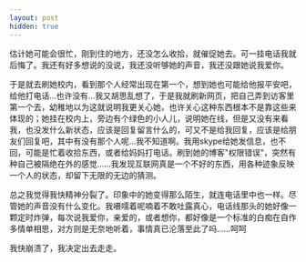 ```yaml
---
layout: post
hidden: true
---
```

估计她可能会很忙，刚到住的地方，还没怎么收拾，就催促她去。可一挂电话我就后悔了。我还有好多想说的没说，我还没听够她的声音，我还没跟她说我爱你。

于是就去刷她校内，看到那个人经常出现在第一个，想到她也可能给他报平安吧，给他打电话…也许没有…我又胡思乱想了，于是我就刷新网页，把自己弄到访客里第一个去，幼稚地以为这就说明我更关心她，也许关心这种东西根本不是靠这些来体现的；她挂在校内上，旁边有个绿色的小人儿，说明她在线，但是又没有来看我，也没发什么新状态，应该是回复留言什么的，可又不是给我回复，应该是给朋友们回复吧，其中有没有那个人呢…我不知道啊。我用skype给她发信息，也不回，可能是忙着收拾东西，或者给妈妈打电话。刷到她的博客"权限错误"，突然有种自己被隔绝在外的感觉……我发现互联网真是一个不好的东西，用各种迹象反映一个人的状态，却留下无限的无边的猜测。

总之我觉得我快精神分裂了。印象中的她变得那么陌生，就连电话里中也一样。尽管她的声音没有什么变化。我嗫嚅着呢喃着不敢吐露真心，电话线那头的她好像一颗定时炸弹，每次说我爱你，亲爱的，或者想你，都好像是一个标准的白痴在自作多情单相思，对方则是无奈地听着，事情真已沦落至此了吗……呵呵

我快崩溃了，我决定出去走走。